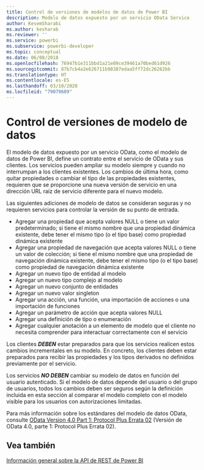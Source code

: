```yaml
---
title: Control de versiones de modelos de datos de Power BI
description: Modelo de datos expuesto por un servicio OData Service
author: KesemSharabi
ms.author: kesharab
ms.reviewer: ''
ms.service: powerbi
ms.subservice: powerbi-developer
ms.topic: conceptual
ms.date: 06/08/2018
ms.openlocfilehash: 76947b1e311bbd1a21e09ce39461a70bed61d926
ms.sourcegitcommit: 87b7cb4a2e626711b98387edaa5ff72dc26262bb
ms.translationtype: HT
ms.contentlocale: es-ES
ms.lasthandoff: 03/10/2020
ms.locfileid: "79079609"
---
```

# <a name="data-model-versioning"></a>Control de versiones de modelo de datos

El modelo de datos expuesto por un servicio OData, como el modelo de datos de Power BI, define un contrato entre el servicio de OData y sus clientes. Los servicios pueden ampliar su modelo siempre y cuando no interrumpan a los clientes existentes. Los cambios de última hora, como quitar propiedades o cambiar el tipo de las propiedades existentes, requieren que se proporcione una nueva versión de servicio en una dirección URL raíz de servicio diferente para el nuevo modelo.  
  
Las siguientes adiciones de modelo de datos se consideran seguras y no requieren servicios para controlar la versión de su punto de entrada.  
  
* Agregar una propiedad que acepta valores NULL o tiene un valor predeterminado; si tiene el mismo nombre que una propiedad dinámica existente, debe tener el mismo tipo (o el tipo base) como propiedad dinámica existente  
* Agregar una propiedad de navegación que acepta valores NULL o tiene un valor de colección; si tiene el mismo nombre que una propiedad de navegación dinámica existente, debe tener el mismo tipo (o el tipo base) como propiedad de navegación dinámica existente  
* Agregar un nuevo tipo de entidad al modelo  
* Agregar un nuevo tipo complejo al modelo  
* Agregar un nuevo conjunto de entidades  
* Agregar un nuevo valor singleton  
* Agregar una acción, una función, una importación de acciones o una importación de funciones
* Agregar un parámetro de acción que acepta valores NULL  
* Agregar una definición de tipo o enumeración  
* Agregar cualquier anotación a un elemento de modelo que el cliente no necesita comprender para interactuar correctamente con el servicio  
  
Los clientes ***DEBEN*** estar preparados para que los servicios realicen estos cambios incrementales en su modelo. En concreto, los clientes deben estar preparados para recibir las propiedades y los tipos derivados no definidos previamente por el servicio.  
  
Los servicios ***NO DEBEN*** cambiar su modelo de datos en función del usuario autenticado. Si el modelo de datos depende del usuario o del grupo de usuarios, todos los cambios deben ser seguros según la definición incluida en esta sección al comparar el modelo completo con el modelo visible para los usuarios con autorizaciones limitadas.  
  
Para más información sobre los estándares del modelo de datos OData, consulte [OData Version 4.0 Part 1: Protocol Plus Errata 02](https://docs.oasis-open.org/odata/odata/v4.0/odata-v4.0-part1-protocol.html) (Versión de OData 4.0, parte 1: Protocol Plus Errata 02).  
  
## <a name="see-also"></a>Vea también
[Información general sobre la API de REST de Power BI](https://docs.microsoft.com/rest/api/power-bi/)